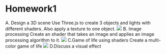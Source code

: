 # Homework1

A. Design a 3D scene 
Use Three.js to create 3 objects and lights with different shaders. Also apply a texture to one object.
![](https://raw.githubusercontent.com/sylviebunny/Homework1/master/1.jpg)
B. Image processing 
Create an shader that takes an image and applies an image processing algorithm to it. 
![](https://raw.githubusercontent.com/sylviebunny/Homework1/master/2.jpg)
C.Game of life using shaders 
Create a multi-color game of life 
![](https://raw.githubusercontent.com/sylviebunny/Homework1/master/3.jpg)
D.Discuss a visual effect 
